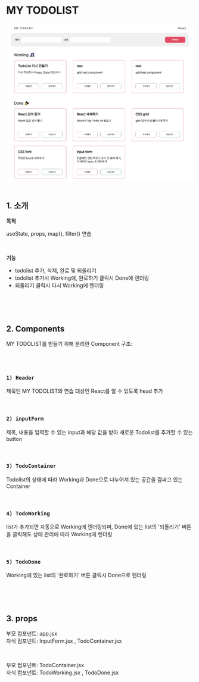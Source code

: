 # MY TODOLIST
<img src="./src/img/react-mytodolist-1.jpg">

<br/>
<br/>

## 1. 소개

**목적**

useState, props, map(), filter() 연습

<br/>

**기능**

- todolist 추가, 삭제, 완료 및 되돌리기
- todolist 추가시 Working에, 완료하기 클릭시 Done에 렌더링
- 되돌리기 클릭시 다시 Working에 렌더링

<br/>
<br/>
<br/>

## 2. Components

MY TODOLIST를 만들기 위해 분리한 Component 구조:

<br/>
<br/>

### `1) Header`

제목인 MY TODOLIST와 연습 대상인 React를 알 수 있도록 head 추가

<br/>

### `2) inputForm`

제목, 내용을 입력할 수 있는 input과 해당 값을 받아 새로운 Todolist를 추가할 수 있는 button

<br/>

### `3) TodoContainer`

Todolist의 상태에 따라 Working과 Done으로 나누어져 있는 공간을 감싸고 있는 Container

<br/>

### `4) TodoWorking`

list가 추가되면 자동으로 Working에 렌더링되며, Done에 있는 list의 '되돌리기' 버튼을 클릭해도 상태 관리에 따라 Working에 렌더링

<br/>

### `5) TodoDone`

Working에 있는 list의 '완료하기' 버튼 클릭시 Done으로 렌더링

<br/>
<br/>
<br/>

## 3. props
부모 컴포넌트: app.jsx<br/>
자식 컴포넌트: InputForm.jsx , TodoContainer.jsx

<br/>

부모 컴포넌트: TodoContainer.jsx<br/>
자식 컴포넌트: TodoWorking.jsx , TodoDone.jsx